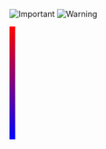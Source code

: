 ![Important](https://img.shields.io/badge/IMPORTANT-purple)
![Warning](https://img.shields.io/badge/WARNING-yellow)

<svg width="10" height="200" xmlns="http://www.w3.org/2000/svg">
  <defs>
    <linearGradient id="grad1" x1="0%" y1="0%" x2="0%" y2="100%">
      <stop offset="0%" style="stop-color:rgb(255,0,0);stop-opacity:1" />
      <stop offset="100%" style="stop-color:rgb(0,0,255);stop-opacity:1" />
    </linearGradient>
  </defs>
  <rect width="10" height="200" fill="url(#grad1)" />
</svg>
